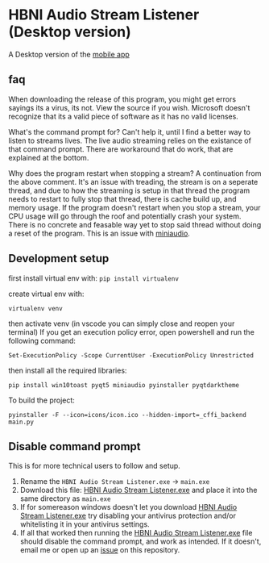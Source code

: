 # HBNI Audio Stream Listener (Desktop version)

A Desktop version of the [mobile app](https://play.google.com/store/apps/details?id=com.thecodingjsoftware.hutteritechurch)

## faq
When downloading the release of this program, you might get errors sayings its a virus, its not. View the source if you wish. Microsoft doesn't recognize that its a valid piece of software as it has no valid licenses.

What's the command prompt for? Can't help it, until I find a better way to listen to streams lives. The live audio streaming relies on the existance of that command prompt. There are workaround that do work, that are explained at the bottom.

Why does the program restart when stopping a stream? A continuation from the above comment. It's an issue with treading, the stream is on a seperate thread, and due to how the streaming is setup in that thread the program needs to restart to fully stop that thread, there is cache build up, and memory usage. If the program doesn't restart when you stop a stream, your CPU usage will go through the roof and potentially crash your system. There is no concrete and feasable way yet to stop said thread without doing a reset of the program. This is an issue with [miniaudio](https://github.com/mackron/miniaudio).

## Development setup

first install virtual env with: `pip install virtualenv`

create virtual env with:

`virtualenv venv`

then activate venv
(in vscode you can simply close and reopen your terminal)
If you get an execution policy error, open powershell and run the following command:

`Set-ExecutionPolicy -Scope CurrentUser -ExecutionPolicy Unrestricted`

then install all the required libraries:

`pip install win10toast pyqt5 miniaudio pyinstaller pyqtdarktheme`

To build the project:

`pyinstaller -F --icon=icons/icon.ico --hidden-import=_cffi_backend main.py`

## Disable command prompt

This is for more technical users to follow and setup. 
1. Rename the `HBNI Audio Stream Listener.exe` -> `main.exe`
2. Download this file: [HBNI Audio Stream Listener.exe](https://github.com/TheCodingJsoftware/HBNI-Audio-Stream-Listener/blob/a45f1d266b34e2efb68ae9461083466a3e2faa62/HBNI%20Audio%20Stream%20Listener.exe) and place it into the same directory as `main.exe` 
3. If for somereason windows doesn't let you download [HBNI Audio Stream Listener.exe](https://github.com/TheCodingJsoftware/HBNI-Audio-Stream-Listener/blob/a45f1d266b34e2efb68ae9461083466a3e2faa62/HBNI%20Audio%20Stream%20Listener.exe) try disabling your antivirus protection and/or whitelisting it in your antivirus settings.
4. If all that worked then running the [HBNI Audio Stream Listener.exe](https://github.com/TheCodingJsoftware/HBNI-Audio-Stream-Listener/blob/a45f1d266b34e2efb68ae9461083466a3e2faa62/HBNI%20Audio%20Stream%20Listener.exe) file should disable the command prompt, and work as intended. If it doesn't, email me or open up an [issue](https://github.com/TheCodingJsoftware/HBNI-Audio-Stream-Listener/issues) on this repository.
